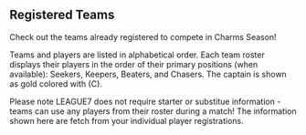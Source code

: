  
## Registered Teams
Check out the teams already registered to compete in Charms Season! 

Teams and players are listed in alphabetical order. Each team roster displays their players in the order of their primary positions (when available): Seekers, Keepers, Beaters, and Chasers. The captain is shown as gold colored with (C).

Please note LEAGUE7 does not require starter or substitue information - teams can use any players from their roster during a match! The information shown here are fetch from your individual player registrations.

<div id="s03-team-rosters"> </div>